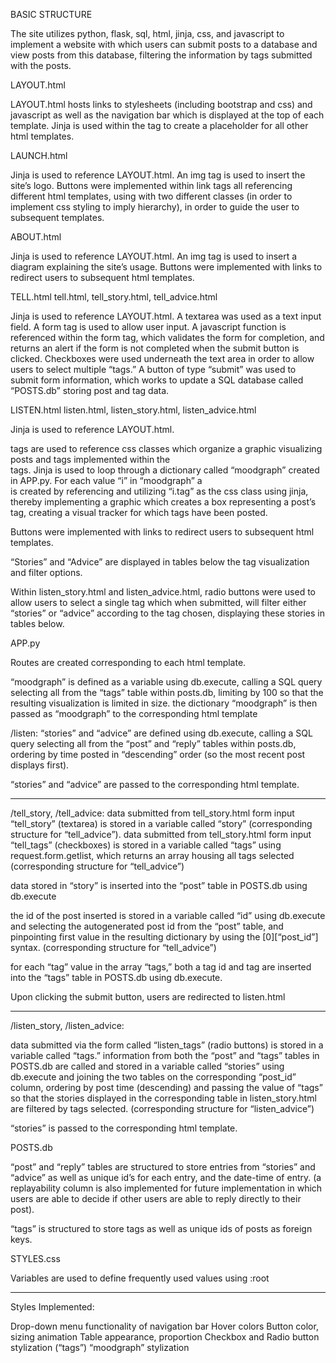 BASIC STRUCTURE

The site utilizes python, flask, sql, html, jinja, css, and javascript to implement a website with which users can submit posts to a database and view posts from this database, filtering the information by tags submitted with the posts.


LAYOUT.html

LAYOUT.html hosts links to stylesheets (including bootstrap and css) and javascript as well as the navigation bar which is displayed at the top of each template. Jinja is used within the <body> tag to create a placeholder for all other html templates.


LAUNCH.html

Jinja is used to reference LAYOUT.html.
An img tag is used to insert the site’s logo.
Buttons were implemented within link tags all referencing different html templates, using with two different classes (in order to implement css styling to imply hierarchy), in order to guide the user to subsequent templates.


ABOUT.html

Jinja is used to reference LAYOUT.html.
An img tag is used to insert a diagram explaining the site’s usage.
Buttons were implemented with links to redirect users to subsequent html templates.


TELL.html
tell.html, tell_story.html, tell_advice.html

Jinja is used to reference LAYOUT.html.
A textarea was used as a text input field.
A form tag is used to allow user input.
A javascript function is referenced within the form tag, which validates the form for completion, and returns an alert if the form is not completed when the submit button is clicked.
Checkboxes were used underneath the text area in order to allow users to select multiple “tags.”
A button of type “submit” was used to submit form information, which works to update a SQL database called “POSTS.db” storing post and tag data. 


LISTEN.html
listen.html, listen_story.html, listen_advice.html

Jinja is used to reference LAYOUT.html.
<div> tags are used to reference css classes which organize a graphic visualizing posts and tags implemented within the <div> tags.
Jinja is used to loop through a dictionary called “moodgraph” created in APP.py.
For each value “i” in “moodgraph” a <div> is created by referencing and utilizing “i.tag” as the css class using jinja, thereby implementing a graphic which creates a box representing a post’s tag, creating a visual tracker for which tags have been posted.

Buttons were implemented with links to redirect users to subsequent html templates.

“Stories” and “Advice” are displayed in tables below the tag visualization and filter options.

Within listen_story.html and listen_advice.html, radio buttons were used to allow users to select a single tag which when submitted, will filter either “stories” or “advice” according to the tag chosen, displaying these stories in tables below.


APP.py

Routes are created corresponding to each html template.

“moodgraph” is defined as a variable using db.execute, calling a SQL query selecting all from the “tags” table within posts.db, limiting by 100 so that the resulting visualization is limited in size.
the dictionary “moodgraph” is then passed as “moodgraph” to the corresponding html template

/listen:
“stories” and “advice” are defined using db.execute, calling a SQL query selecting all from the “post” and “reply” tables within posts.db, ordering by time posted in “descending” order (so the most recent post displays first).

“stories” and “advice” are passed to the corresponding html template.

---

/tell_story, /tell_advice:
data submitted from tell_story.html form input “tell_story” (textarea) is stored in a variable called “story” (corresponding structure for “tell_advice”).
data submitted from tell_story.html form input “tell_tags” (checkboxes) is stored in a variable called “tags” using request.form.getlist, which returns an array housing all tags selected (corresponding structure for “tell_advice”)

data stored in “story” is inserted into the “post” table in POSTS.db using db.execute

the id of the post inserted is stored in a variable called “id” using db.execute and selecting the autogenerated post id from the “post” table, and pinpointing first value in the resulting dictionary by using the [0][“post_id”] syntax.
(corresponding structure for “tell_advice”)

for each “tag” value in the array “tags,” both a tag id and tag are inserted into the “tags” table in POSTS.db using db.execute.

Upon clicking the submit button, users are redirected to listen.html

---

/listen_story, /listen_advice:

data submitted via the form called “listen_tags” (radio buttons) is stored in a variable called “tags.”
information from both the “post” and “tags” tables in POSTS.db are called and stored in a variable called “stories” using db.execute and joining the two tables on the corresponding “post_id” column, ordering by post time (descending) and passing the value of “tags” so that the stories displayed in the corresponding table in listen_story.html are filtered by tags selected.
(corresponding structure for “listen_advice”)

“stories” is passed to the corresponding html template.


POSTS.db

“post” and “reply” tables are structured to store entries from “stories” and “advice” as well as unique id’s for each entry, and the date-time of entry. (a replayability column is also implemented for future implementation in which users are able to decide if other users are able to reply directly to their post).

“tags” is structured to store tags as well as unique ids of posts as foreign keys.


STYLES.css

Variables are used to define frequently used values using :root

---

Styles Implemented:

Drop-down menu functionality of navigation bar
Hover colors
Button color, sizing animation
Table appearance, proportion
Checkbox and Radio button stylization (“tags”)
“moodgraph” stylization
